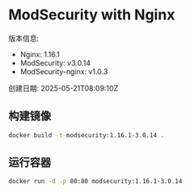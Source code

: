 # ModSecurity with Nginx

版本信息:
- Nginx: 1.16.1
- ModSecurity: v3.0.14
- ModSecurity-nginx: v1.0.3

创建日期: 2025-05-21T08:09:10Z

## 构建镜像

```bash
docker build -t modsecurity:1.16.1-3.0.14 .
```

## 运行容器

```bash
docker run -d -p 80:80 modsecurity:1.16.1-3.0.14
```
